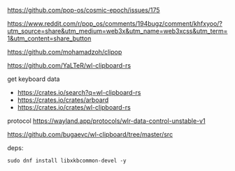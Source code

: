 https://github.com/pop-os/cosmic-epoch/issues/175

https://www.reddit.com/r/pop_os/comments/194bugz/comment/khfxyoo/?utm_source=share&utm_medium=web3x&utm_name=web3xcss&utm_term=1&utm_content=share_button

https://github.com/mohamadzoh/clipop

https://github.com/YaLTeR/wl-clipboard-rs

get keyboard data
- https://crates.io/search?q=wl-clipboard-rs
- https://crates.io/crates/arboard
- https://crates.io/crates/wl-clipboard-rs


protocol
https://wayland.app/protocols/wlr-data-control-unstable-v1


https://github.com/bugaevc/wl-clipboard/tree/master/src




deps:

```
sudo dnf install libxkbcommon-devel -y
```